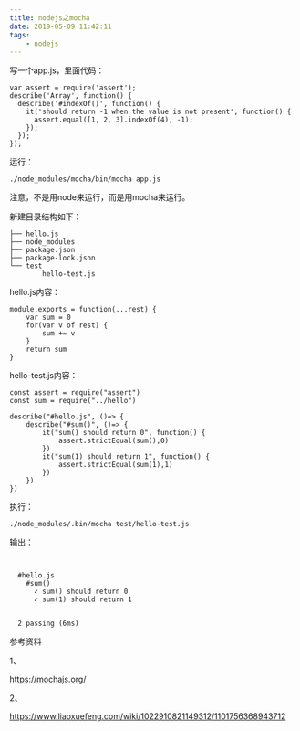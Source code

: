 ```yaml
---
title: nodejs之mocha
date: 2019-05-09 11:42:11
tags:
	- nodejs
---
```




写一个app.js，里面代码：

```
var assert = require('assert');
describe('Array', function() {
  describe('#indexOf()', function() {
    it('should return -1 when the value is not present', function() {
      assert.equal([1, 2, 3].indexOf(4), -1);
    });
  });
});
```

运行：

```
./node_modules/mocha/bin/mocha app.js
```

注意，不是用node来运行，而是用mocha来运行。



新建目录结构如下：

```
├── hello.js
├── node_modules
├── package.json
├── package-lock.json
└── test
		hello-test.js
```

hello.js内容：

```
module.exports = function(...rest) {
    var sum = 0
    for(var v of rest) {
        sum += v
    }
    return sum
}
```

hello-test.js内容：

```
const assert = require("assert")
const sum = require("../hello")

describe("#hello.js", ()=> {
    describe("#sum()", ()=> {
        it("sum() should return 0", function() {
            assert.strictEqual(sum(),0)
        })
        it("sum(1) should return 1", function() {
            assert.strictEqual(sum(1),1)
        })
    })
})

```

执行：

```
./node_modules/.bin/mocha test/hello-test.js
```

输出：

```


  #hello.js
    #sum()
      ✓ sum() should return 0
      ✓ sum(1) should return 1


  2 passing (6ms)
```





参考资料

1、

https://mochajs.org/

2、

https://www.liaoxuefeng.com/wiki/1022910821149312/1101756368943712